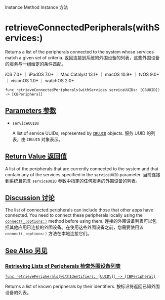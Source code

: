 Instance Method Instance 方法

# retrieveConnectedPeripherals(withServices:) 

Returns a list of the peripherals connected to the system whose services match a given set of criteria.
返回连接到系统的外围设备的列表，这些外围设备的服务与一组给定的条件匹配。

iOS 7.0+ ｜ iPadOS 7.0+ ｜ Mac Catalyst 13.1+ ｜ macOS 10.9+ ｜ tvOS 9.0+ ｜ visionOS 1.0+ ｜ watchOS 2.0+ 

```
func retrieveConnectedPeripherals(withServices serviceUUIDs: [CBUUID]) -> [CBPeripheral]
```



## [Parameters 参数](https://developer.apple.com/documentation/corebluetooth/cbcentralmanager/retrieveconnectedperipherals(withservices:)#parameters)

- `serviceUUIDs`

  A list of service UUIDs, represented by [`CBUUID`](https://developer.apple.com/documentation/corebluetooth/cbuuid) objects. 服务 UUID 的列表，由 `CBUUID` 对象表示。



## [Return Value 返回值](https://developer.apple.com/documentation/corebluetooth/cbcentralmanager/retrieveconnectedperipherals(withservices:)#return-value)

A list of the peripherals that are currently connected to the system and that contain any of the services specified in the `serviceUUID` parameter.
当前连接到系统且包含 `serviceUUID` 参数中指定的任何服务的外围设备的列表。



## [Discussion 讨论](https://developer.apple.com/documentation/corebluetooth/cbcentralmanager/retrieveconnectedperipherals(withservices:)#Discussion)

The list of connected peripherals can include those that other apps have connected. You need to connect these peripherals locally using the [`connect(_:options:)`](https://developer.apple.com/documentation/corebluetooth/cbcentralmanager/connect(_:options:)) method before using them.
连接的外围设备列表可以包括其他应用已连接的外围设备。在使用这些外围设备之前，您需要使用该 `connect(_:options:)` 方法在本地连接它们。



## [See Also 另见](https://developer.apple.com/documentation/corebluetooth/cbcentralmanager/retrieveconnectedperipherals(withservices:)#see-also)

### [Retrieving Lists of Peripherals 检索外围设备列表](https://developer.apple.com/documentation/corebluetooth/cbcentralmanager/retrieveconnectedperipherals(withservices:)#Retrieving-Lists-of-Peripherals)

[`func retrievePeripherals(withIdentifiers: [UUID\]) -> [CBPeripheral]`](https://developer.apple.com/documentation/corebluetooth/cbcentralmanager/retrieveperipherals(withidentifiers:))

Returns a list of known peripherals by their identifiers.
按标识符返回已知外围设备的列表。
